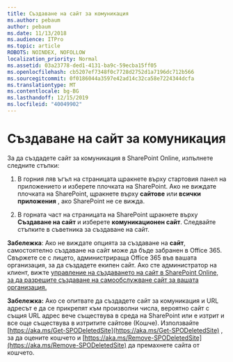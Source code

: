 ```yaml
---
title: Създаване на сайт за комуникация
ms.author: pebaum
author: pebaum
ms.date: 11/13/2018
ms.audience: ITPro
ms.topic: article
ROBOTS: NOINDEX, NOFOLLOW
localization_priority: Normal
ms.assetid: 03a23778-ded1-4131-ba9c-59ecba15ff05
ms.openlocfilehash: cb5207ef7348f0c7728d2752d1a7196dc712b566
ms.sourcegitcommit: 0f0186044a3597e42ad14c32ca58e7224344dcfa
ms.translationtype: MT
ms.contentlocale: bg-BG
ms.lasthandoff: 12/15/2019
ms.locfileid: "40049902"
---
```

# <a name="create-a-communication-site"></a>Създаване на сайт за комуникация

За да създадете сайт за комуникация в SharePoint Online, изпълнете следните стъпки: 
  
1. В горния ляв ъгъл на страницата щракнете върху стартовия панел на приложението и изберете плочката на SharePoint. Ако не виждате плочката на SharePoint, щракнете върху **сайтове** или **всички приложения** , ако SharePoint не се вижда. 
    
2. В горната част на страницата на SharePoint щракнете върху **Създаване на сайт** и изберете **комуникационен сайт**. Следвайте стъпките в съветника за създаване на сайт. 
    
 **Забележка**: Ако не виждате опцията за създаване на **сайт**, самостоятелно създаване на сайт може да бъде забранен в Office 365. Свържете се с лицето, администрираща Office 365 във вашата организация, за да създадете екипен сайт. Ако сте администратор на клиент, вижте [управление на създаването на сайт в SharePoint Online, за да разрешите създаване на самообслужване сайт за вашата организация.](https://go.microsoft.com/fwlink/?linkid=2018780)
  
 **Забележка:** Ако се опитвате да създадете сайт за комуникация и URL адресът е да се прикрепят към произволни числа, вероятно сайт с същия URL адрес вече съществува в среда на SharePoint или е изтрит и все още съществува в изтритите сайтове (Кошче). Използвайте [https://aka.ms/Get-SPODeletedSite](https://aka.ms/Get-SPODeletedSite) , за да оцените кошчето и [https://aka.ms/Remove-SPODeletedSite](https://aka.ms/Remove-SPODeletedSite) да премахнете сайта от кошчето. 
  


